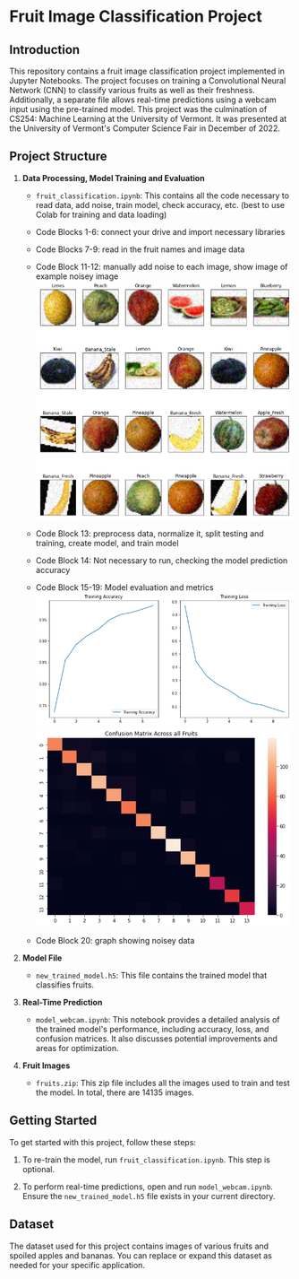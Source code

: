 # Fruit Image Classification Project

## Introduction
This repository contains a fruit image classification project implemented in Jupyter Notebooks. The project focuses on training a Convolutional Neural Network (CNN) to classify various fruits as well as their freshness. Additionally, a separate file allows real-time predictions using a webcam input using the pre-trained model. This project was the culmination of CS254: Machine Learning at the University of Vermont. It was presented at the University of Vermont's Computer Science Fair in December of 2022.

## Project Structure

1. **Data Processing, Model Training and Evaluation**
   - `fruit_classification.ipynb`: This contains all the code necessary to read data, add noise, train model, check accuracy, etc. (best to use Colab for training and data loading)
    - Code Blocks 1-6: connect your drive and import necessary libraries 
    - Code Blocks 7-9: read in the fruit names and image data
    - Code Block 11-12: manually add noise to each image, show image of example noisey image
    ![training data example](plots/training_images.png)

    - Code Block 13: preprocess data, normalize it, split testing and training, create model, and train model
    - Code Block 14: Not necessary to run, checking the model prediction accuracy
    - Code Block 15-19: Model evaluation and metrics
    ![accuracy/loss](plots/accuracy_loss.png) 
    ![confusion matrix](plots/cm.png)
    - Code Block 20: graph showing noisey data

2. **Model File**
   - `new_trained_model.h5`: This file contains the trained model that classifies fruits.

3. **Real-Time Prediction**
   - `model_webcam.ipynb`:  This notebook provides a detailed analysis of the trained model's performance, including accuracy, loss, and confusion matrices. It also discusses potential improvements and areas for optimization.

4. **Fruit Images**
   - `fruits.zip`: This zip file includes all the images used to train and test the model. In total, there are 14135 images.

## Getting Started
To get started with this project, follow these steps:

1. To re-train the model, run  `fruit_classification.ipynb`. This step is optional.

2. To perform real-time predictions, open and run `model_webcam.ipynb`. Ensure the `new_trained_model.h5` file exists in your current directory.

## Dataset
The dataset used for this project contains images of various fruits and spoiled apples and bananas. You can replace or expand this dataset as needed for your specific application.